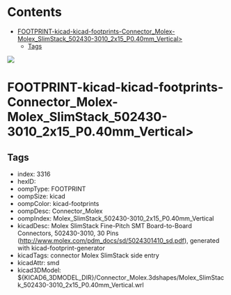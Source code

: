 



Contents
========

* [FOOTPRINT-kicad-kicad-footprints-Connector_Molex-Molex_SlimStack_502430-3010_2x15_P0.40mm_Vertical>](#footprint-kicad-kicad-footprints-connector_molex-molex_slimstack_502430-3010_2x15_p040mm_vertical)
	* [Tags](#tags)
  
![][im]
# FOOTPRINT-kicad-kicad-footprints-Connector_Molex-Molex_SlimStack_502430-3010_2x15_P0.40mm_Vertical>

## Tags

- index: 3316
- hexID: 
- oompType: FOOTPRINT
- oompSize: kicad
- oompColor: kicad-footprints
- oompDesc: Connector_Molex
- oompIndex: Molex_SlimStack_502430-3010_2x15_P0.40mm_Vertical
- kicadDesc: Molex SlimStack Fine-Pitch SMT Board-to-Board Connectors, 502430-3010, 30 Pins (http://www.molex.com/pdm_docs/sd/5024301410_sd.pdf), generated with kicad-footprint-generator
- kicadTags: connector Molex SlimStack side entry
- kicadAttr: smd
- kicad3DModel: ${KICAD6_3DMODEL_DIR}/Connector_Molex.3dshapes/Molex_SlimStack_502430-3010_2x15_P0.40mm_Vertical.wrl



[im]: image.png

